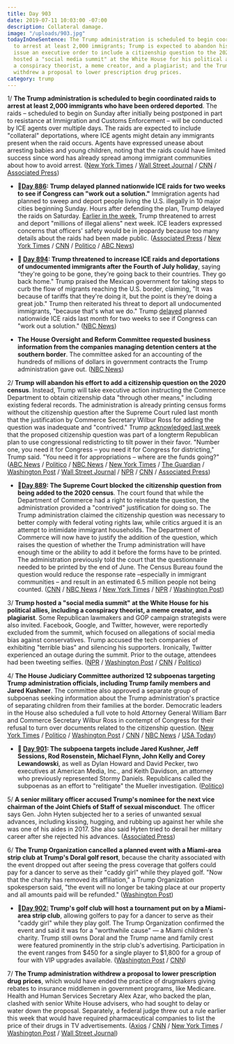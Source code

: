 ```yaml
---
title: Day 903
date: 2019-07-11 10:03:00 -07:00
description: Collateral damage.
image: "/uploads/903.jpg"
todayInOneSentence: The Trump administration is scheduled to begin coordinated raids
  to arrest at least 2,000 immigrants; Trump is expected to abandon his effort to
  issue an executive order to include a citizenship question to the 2020 census; Trump
  hosted a "social media summit" at the White House for his political allies, including
  a conspiracy theorist, a meme creator, and a plagiarist; and the Trump administration
  withdrew a proposal to lower prescription drug prices.
category: trump
---
```


1/ **The Trump administration is scheduled to begin coordinated raids to arrest at least 2,000 immigrants who have been ordered deported**. The raids – scheduled to begin on Sunday after initially being postponed in part to resistance at Immigration and Customs Enforcement – will be conducted by ICE agents over multiple days. The raids are expected to include "collateral" deportations, where ICE agents might detain any immigrants present when the raid occurs. Agents have expressed unease about arresting babies and young children, noting that the raids could have limited success since word has already spread among immigrant communities about how to avoid arrest. ([New York Times](https://www.nytimes.com/2019/07/11/us/politics/ice-families-deport.html) / [Wall Street Journal](https://www.wsj.com/articles/ice-to-launch-round-up-of-undocumented-immigrants-sunday-11562849273) / [CNN](https://www.cnn.com/2019/07/11/politics/ice-raids-undocumented-immigrants/index.html) / [Associated Press](https://apnews.com/040b015baf0b4292bc141cd888df6602))

* **📌[Day 886](https://whatthefuckjusthappenedtoday.com/2019/06/24/day-886/#2-trump-delayed-planned-nationwide-i): Trump delayed planned nationwide ICE raids for two weeks to see if Congress can "work out a solution."** Immigration agents had planned to sweep and deport people living the U.S. illegally in 10 major cities beginning Sunday. Hours after defending the plan, Trump delayed the raids on Saturday. [Earlier in the week](https://whatthefuckjusthappenedtoday.com/2019/06/18/day-880/#1-trump-threatened-to-arrest-and-dep), Trump threatened to arrest and deport "millions of illegal aliens" next week. ICE leaders expressed concerns that officers' safety would be in jeopardy because too many details about the raids had been made public. ([Associated Press](https://apnews.com/70c173c8d213438e9fbef4d1f2bba07b) / [New York Times](https://www.nytimes.com/2019/06/22/us/politics/trump-ice-raids.html) / [CNN](https://www.cnn.com/2019/06/22/politics/ice-raids-sunday-10-cities-donald-trump-defends-arrests/index.html) / [Politico](https://www.politico.com/story/2019/06/22/trump-defends-immigration-actions-1376706) / [ABC News](https://abcnews.go.com/Politics/president-trump-hold-off-deportation-raids-weeks/story?id=63880563))

* **📌 [Day 894](https://whatthefuckjusthappenedtoday.com/2019/07/02/day-894/#4-trump-threatened-to-increase-ice-r): Trump threatened to increase ICE raids and deportations of undocumented immigrants after the Fourth of July holiday**, saying "they're going to be gone, they're going back to their countries. They go back home." Trump praised the Mexican government for taking steps to curb the flow of migrants reaching the U.S. border, claiming, "It was because of tariffs that they're doing it, but the point is they're doing a great job." Trump then reiterated his threat to deport all undocumented immigrants, "because that's what we do." Trump [delayed](https://whatthefuckjusthappenedtoday.com/2019/06/24/day-886/#2-trump-delayed-planned-nationwide-i) planned nationwide ICE raids last month for two weeks to see if Congress can "work out a solution." ([NBC News](https://www.nbcnews.com/politics/donald-trump/trump-says-more-deportations-ahead-after-independence-day-n1025516))

* **The House Oversight and Reform Committee requested business information from the companies managing detention centers at the southern border**. The committee asked for an accounting of the hundreds of millions of dollars in government contracts the Trump administration gave out. ([NBC News](https://www.nbcnews.com/politics/congress/house-democrats-seek-documents-profit-companies-detaining-migrants-n1028591))

2/ **Trump will abandon his effort to add a citizenship question on the 2020 census**. Instead, Trump will take executive action instructing the Commerce Department to obtain citizenship data "through other means," including existing federal records. The administration is already printing census forms without the citizenship question after the Supreme Court ruled last month that the justification by Commerce Secretary Wilbur Ross for adding the question was inadequate and "contrived." Trump [acknowledged last week](https://www.theguardian.com/us-news/2019/jul/11/trump-census-citizenship-question-supreme-court) that the proposed citizenship question was part of a longterm Republican plan to use congressional redistricting to tilt power in their favor. "Number one, you need it for Congress – you need it for Congress for districting," Trump said. "You need it for appropriations – where are the funds going?" ([ABC News](https://abcnews.go.com/Politics/trump-expected-announce-executive-action-adding-citizenship-question/story?id=64262805) / [Politico](https://www.politico.com/story/2019/07/11/trump-expected-to-take-executive-action-to-add-citizenship-question-to-census-1405893) / [NBC News](https://www.nbcnews.com/politics/donald-trump/trump-expected-order-citizenship-question-added-census-n1028656) / [New York Times](https://www.nytimes.com/2019/07/11/us/politics/census-executive-action.html) / [The Guardian](https://www.theguardian.com/us-news/2019/jul/11/trump-census-citizenship-question-supreme-court) / [Washington Post](https://www.washingtonpost.com/politics/trump-to-hold-news-conference-on-census-as-he-mulls-executive-action-to-add-a-citizenship-question/2019/07/11/c0eb7cb6-a3c8-11e9-b8c8-75dae2607e60_story.html) / [Wall Street Journal](https://www.wsj.com/articles/trump-to-hold-news-conference-on-census-citizenship-question-11562845502) / [NPR](https://www.npr.org/2019/07/11/739858115/trump-expected-to-renew-push-for-census-citizenship-question-with-executive-acti) / [CNN](https://www.cnn.com/2019/07/11/politics/trump-census-executive-action/index.html) / [Associated Press](https://apnews.com/18db0fba2743496daeb27a92915bb260))

* **📌[Day 889](https://whatthefuckjusthappenedtoday.com/2019/06/27/day-889/#1-the-supreme-court-blocked-the-citi): The Supreme Court blocked the citizenship question from being added to the 2020 census**. The court found that while the Department of Commerce had a right to reinstate the question, the administration provided a "contrived" justification for doing so. The Trump administration claimed the citizenship question was necessary to better comply with federal voting rights law, while critics argued it is an attempt to intimidate immigrant households. The Department of Commerce will now have to justify the addition of the question, which raises the question of whether the Trump administration will have enough time or the ability to add it before the forms have to be printed. The administration previously told the court that the questionnaire needed to be printed by the end of June. The Census Bureau found the question would reduce the response rate –especially in immigrant communities – and result in an estimated 6.5 million people not being counted. ([CNN](https://www.cnn.com/2019/06/27/politics/census-supreme-court/index.html) / [NBC News](https://www.nbcnews.com/politics/supreme-court/supreme-court-tosses-citizenship-question-2020-census-forms-victory-democratic-n1014651) / [New York Times](https://www.nytimes.com/2019/06/27/us/politics/census-citizenship-question-supreme-court.html) / [NPR](https://www.npr.org/2019/06/27/717635291/supreme-court-leaves-citizenship-question-blocked-from-2020-census) / [Washington Post](https://www.washingtonpost.com/news/politics/wp/2019/06/27/in-mixed-ruling-supreme-court-blocks-census-citizenship-question-for-now-calling-trump-administrations-explanation-contrived/))

3/ **Trump hosted a "social media summit" at the White House for his political allies, including a conspiracy theorist, a meme creator, and a plagiarist**. Some Republican lawmakers and GOP campaign strategists were also invited. Facebook, Google, and Twitter, however, were reportedly excluded from the summit, which focused on allegations of social media bias against conservatives. Trump accused the tech companies of exhibiting "terrible bias" and silencing his supporters. Ironically, Twitter experienced an outage during the summit. Prior to the outage, attendees had been tweeting selfies. ([NPR](https://www.npr.org/2019/07/11/740579940/white-house-social-media-summit-leaves-out-key-players) / [Washington Post](https://www.washingtonpost.com/technology/2019/07/11/we-will-not-let-them-get-away-with-it-trump-threatens-social-media-ahead-white-house-summit/) / [CNN](https://www.cnn.com/2019/07/10/tech/white-house-social-media-summit/index.html) / [Politico](https://www.politico.com/story/2019/07/11/twitter-outage-white-house-summit-1408505))

4/ **The House Judiciary Committee authorized 12 subpoenas targeting Trump administration officials, including Trump family members and Jared Kushner**. The committee also approved a separate group of subpoenas seeking information about the Trump administration's practice of separating children from their families at the border. Democratic leaders in the House also scheduled a full vote to hold Attorney General William Barr and Commerce Secretary Wilbur Ross in contempt of Congress for their refusal to turn over documents related to the citizenship question. ([New York Times](https://www.nytimes.com/2019/07/11/us/politics/mueller-subpoena.html) / [Politico](https://www.politico.com/story/2019/07/11/house-judiciary-approves-subpoenas-for-12-key-mueller-witnesses-including-jared-kushner-1407428) / [Washington Post](https://www.washingtonpost.com/politics/house-panel-poised-to-subpoena-kushner-sessions-and-10-others-with-ties-to-trump/2019/07/11/01585dc2-a3cf-11e9-b8c8-75dae2607e60_story.html) / [CNN](https://www.cnn.com/2019/07/11/politics/jared-kushner-subpoena/index.html) / [NBC News](https://www.nbcnews.com/politics/congress/house-judiciary-committee-votes-authorize-subpoenas-trump-officials-n1028756) / [USA Today](https://www.usatoday.com/story/news/politics/2019/07/11/house-panel-approves-subpoenas-12-trump-aides-and-associates-kushner-enquirer-execs/1703085001/))

* **📌 [Day 901](https://whatthefuckjusthappenedtoday.com/2019/07/09/day-901/#5-the-house-judiciary-committee-will): The subpoena targets include Jared Kushner, Jeff Sessions, Rod Rosenstein, Michael Flynn, John Kelly and Corey Lewandowski**, as well as Dylan Howard and David Pecker, two executives at American Media, Inc., and Keith Davidson, an attorney who previously represented Stormy Daniels. Republicans called the subpoenas as an effort to "relitigate" the Mueller investigation. ([Politico](https://www.politico.com/story/2019/07/09/house-dems-prep-subpoenas-for-jared-kushner-jeff-sessions-and-10-other-mueller-witnesses-1402876))

5/ **A senior military officer accused Trump's nominee for the next vice chairman of the Joint Chiefs of Staff of sexual misconduct**. The officer says Gen. John Hyten subjected her to a series of unwanted sexual advances, including kissing, hugging, and rubbing up against her while she was one of his aides in 2017. She also said Hyten tried to derail her military career after she rejected his advances. ([Associated Press](https://apnews.com/08a297df36e947a7888fde64acebdec5))

6/ **The Trump Organization cancelled a planned event with a Miami-area strip club at Trump's Doral golf resort**, because the charity associated with the event dropped out after seeing the press coverage that golfers could pay for a dancer to serve as their "caddy girl" while they played golf. "Now that the charity has removed its affiliation," a Trump Organization spokesperson said, "the event will no longer be taking place at our property and all amounts paid will be refunded."  ([Washington Post](https://www.washingtonpost.com/politics/nonprofit-pulls-out-of-strip-club-sponsored-golf-tournament-at-trump-club/2019/07/10/d1fb8760-a352-11e9-b8c8-75dae2607e60_story.html?utm_term=.74fd003ea94c))

* **📌[Day 902:](https://whatthefuckjusthappenedtoday.com/#4-trumps-golf-club-will-host-a-tourn) Trump's golf club will host a tournament put on by a Miami-area strip club**, allowing golfers to pay for a dancer to serve as their "caddy girl" while they play golf. The Trump Organization confirmed the event and said it was for a "worthwhile cause" — a Miami children's charity. Trump still owns Doral and the Trump name and family crest were featured prominently in the strip club's advertising. Participation in the event ranges from $450 for a single player to $1,800 for a group of four with VIP upgrades available. ([Washington Post](https://www.washingtonpost.com/politics/strip-club-to-host-golf-tournament-at-trump-resort-in-south-florida/2019/07/09/52a83504-a266-11e9-bd56-eac6bb02d01d_story.html) / [CNN](https://www.cnn.com/2019/07/10/politics/trump-doral-resort-strip-club-tournament/index.html))

7/ **The Trump administration withdrew a proposal to lower prescription drug prices**, which would have ended the practice of drugmakers giving rebates to insurance middlemen in government programs, like Medicare. Health and Human Services Secretary Alex Azar, who backed the plan, clashed with senior White House advisers, who had sought to delay or water down the proposal. Separately, a federal judge threw out a rule earlier this week that would have required pharmaceutical companies to list the price of their drugs in TV advertisements. ([Axios](https://www.axios.com/trump-drug-prices-plan-pharma-ec527a14-0287-492b-937d-a7144c47b734.html) / [CNN](https://www.cnn.com/2019/07/11/politics/trump-drops-drug-price-proposal/index.html) / [New York Times](https://www.nytimes.com/2019/07/11/health/drug-prices-rebate-donald-trump.html) / [Washington Post](https://www.washingtonpost.com/business/economy/white-house-kills-key-drug-pricing-rule-to-eliminate-hidden-rebates/2019/07/11/ff595192-a3de-11e9-bd56-eac6bb02d01d_story.html) / [Wall Street Journal](https://www.wsj.com/articles/trump-administration-drops-plan-to-curb-drug-rebates-11562845155))